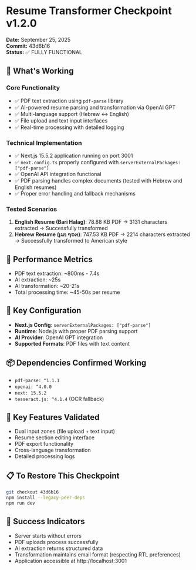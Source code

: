 # Resume Transformer Checkpoint v1.2.0

**Date:** September 25, 2025  
**Commit:** 43d6b16  
**Status:** ✅ FULLY FUNCTIONAL

## 🎯 What's Working

### Core Functionality
- ✅ PDF text extraction using `pdf-parse` library
- ✅ AI-powered resume parsing and transformation via OpenAI GPT
- ✅ Multi-language support (Hebrew ↔ English)
- ✅ File upload and text input interfaces
- ✅ Real-time processing with detailed logging

### Technical Implementation
- ✅ Next.js 15.5.2 application running on port 3001
- ✅ `next.config.ts` properly configured with `serverExternalPackages: ["pdf-parse"]`
- ✅ OpenAI API integration functional
- ✅ PDF parsing handles complex documents (tested with Hebrew and English resumes)
- ✅ Proper error handling and fallback mechanisms

### Tested Scenarios
1. **English Resume (Bari Halag)**: 78.88 KB PDF → 3131 characters extracted → Successfully transformed
2. **Hebrew Resume (אסף מגן)**: 747.53 KB PDF → 2214 characters extracted → Successfully transformed to American style

## 🚀 Performance Metrics
- PDF text extraction: ~800ms - 7.4s
- AI extraction: ~25s
- AI transformation: ~20-21s
- Total processing time: ~45-50s per resume

## 🔧 Key Configuration
- **Next.js Config**: `serverExternalPackages: ["pdf-parse"]`
- **Runtime**: Node.js with proper PDF parsing support
- **AI Provider**: OpenAI GPT integration
- **Supported Formats**: PDF files with text content

## 📦 Dependencies Confirmed Working
- `pdf-parse: ^1.1.1`
- `openai: ^4.0.0`
- `next: 15.5.2`
- `tesseract.js: ^4.1.4` (OCR fallback)

## 🌟 Key Features Validated
- Dual input zones (file upload + text input)
- Resume section editing interface
- PDF export functionality
- Cross-language transformation
- Detailed processing logs

## 📋 To Restore This Checkpoint
```bash
git checkout 43d6b16
npm install --legacy-peer-deps
npm run dev
```

## 🎉 Success Indicators
- Server starts without errors
- PDF uploads process successfully
- AI extraction returns structured data
- Transformation maintains email format (respecting RTL preferences)
- Application accessible at http://localhost:3001 